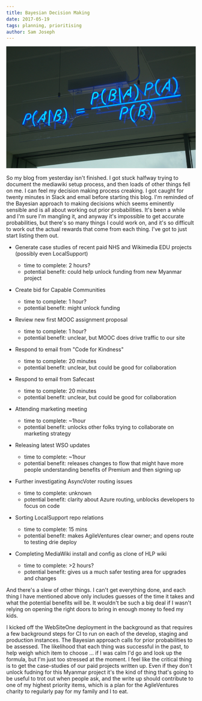 ```yaml
---
title: Bayesian Decision Making
date: 2017-05-19
tags: planning, prioritising
author: Sam Joseph
---
```


![Bayesian](/images/bayesian.jpg)

So my blog from yesterday isn't finished.  I got stuck halfway trying to document the mediawiki setup process, and then loads of other things fell on me.  I can feel my decision making process creaking.  I got caught for twenty minutes in Slack and email before starting this blog.  I'm reminded of the Bayesian approach to making decisions which seems eminently sensible and is all about working out prior probabilities.  It's been a while and I'm sure I'm mangling it, and anyway it's impossible to get accurate probabilities, but there's so many things I could work on, and it's so difficult to work out the actual rewards that come from each thing.  I've got to just start listing them out.

* Generate case studies of recent paid NHS and Wikimedia EDU projects (possibly even LocalSupport) 
  - time to complete: 2 hours?
  - potential benefit: could help unlock funding from new Myanmar project
  
* Create bid for Capable Communities
  - time to complete: 1 hour?
  - potential benefit: might unlock funding
  
* Review new first MOOC assignment proposal
  - time to complete: 1 hour?
  - potential benefit: unclear, but MOOC does drive traffic to our site
  
* Respond to email from "Code for Kindness"
  - time to complete: 20 minutes
  - potential benefit: unclear, but could be good for collaboration
  
* Respond to email from Safecast
  - time to complete: 20 minutes
  - potential benefit: unclear, but could be good for collaboration
  
* Attending marketing meeting  
  - time to complete: ~1hour
  - potential benefit: unlocks other folks trying to collaborate on marketing strategy 
  
* Releasing latest WSO updates
  - time to complete: ~1hour
  - potential benefit: releases changes to flow that might have more people understanding benefits of Premium and then signing up
  
* Further investigating AsyncVoter routing issues
  - time to complete: unknown
  - potential benefit: clarity about Azure routing, unblocks developers to focus on code
  
* Sorting LocalSupport repo relations
  - time to complete: 15 mins
  - potential benefit: makes AgileVentures clear owner; and opens route to testing drie deploy
  
* Completing MediaWiki install and config as clone of HLP wiki
  - time to complete: >2 hours?
  - potential benefit: gives us a much safer testing area for upgrades and changes
  
And there's a slew of other things.  I can't get everything done, and each thing I have mentioned above only includes guesses of the time it takes and what the potential benefits will be.  It wouldn't be such a big deal if I wasn't relying on opening the right doors to bring in enough money to feed my kids.  

I kicked off the WebSiteOne deployment in the background as that requires a few background steps for CI to run on each of the develop, staging and production instances.  The Bayesian approach calls for prior probabilities to be assessed.  The likelihood that each thing was successful in the past, to help weigh which item to choose ... if I was calm I'd go and look up the formula, but I'm just too stressed at the moment.  I feel like the critical thing is to get the case-studies of our paid projects written up.  Even if they don't unlock fudning for this Myanmar project it's the kind of thing that's going to be useful to trot out when people ask, and the write up should contribute to one of my highest priority items, which is a plan for the AgileVentures charity to regularly pay for my family and I to eat.
  
